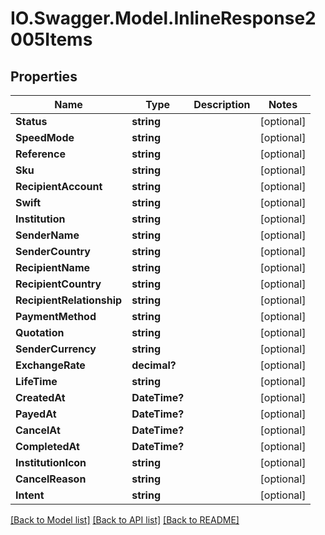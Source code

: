# IO.Swagger.Model.InlineResponse2005Items
## Properties

Name | Type | Description | Notes
------------ | ------------- | ------------- | -------------
**Status** | **string** |  | [optional] 
**SpeedMode** | **string** |  | [optional] 
**Reference** | **string** |  | [optional] 
**Sku** | **string** |  | [optional] 
**RecipientAccount** | **string** |  | [optional] 
**Swift** | **string** |  | [optional] 
**Institution** | **string** |  | [optional] 
**SenderName** | **string** |  | [optional] 
**SenderCountry** | **string** |  | [optional] 
**RecipientName** | **string** |  | [optional] 
**RecipientCountry** | **string** |  | [optional] 
**RecipientRelationship** | **string** |  | [optional] 
**PaymentMethod** | **string** |  | [optional] 
**Quotation** | **string** |  | [optional] 
**SenderCurrency** | **string** |  | [optional] 
**ExchangeRate** | **decimal?** |  | [optional] 
**LifeTime** | **string** |  | [optional] 
**CreatedAt** | **DateTime?** |  | [optional] 
**PayedAt** | **DateTime?** |  | [optional] 
**CancelAt** | **DateTime?** |  | [optional] 
**CompletedAt** | **DateTime?** |  | [optional] 
**InstitutionIcon** | **string** |  | [optional] 
**CancelReason** | **string** |  | [optional] 
**Intent** | **string** |  | [optional] 

[[Back to Model list]](../README.md#documentation-for-models) [[Back to API list]](../README.md#documentation-for-api-endpoints) [[Back to README]](../README.md)

